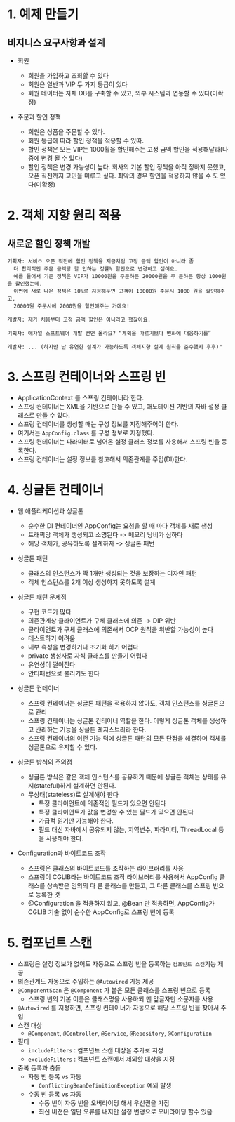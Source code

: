 # 1. 예제 만들기
## 비지니스 요구사항과 설계
- 회원
  - 회원을 가입하고 조회할 수 있다
  - 회원은 일반과 VIP 두 가지 등급이 있다
  - 회원 데이터는 자체 DB를 구축할 수 있고, 외부 시스템과 연동할 수 있다(미확정)
  

- 주문과 할인 정책
  - 회원은 상품을 주문할 수 있다.
  - 회원 등급에 따라 할인 정책을 적용할 수 있따.
  - 할인 정책은 모든 VIP는 1000월을 할인해주는 고정 금액 할인을 적용해달라(나중에 변경 될 수 있다)
  - 할인 정책은 변경 가능성이 높다. 회사의 기본 할인 정책을 아직 정하지 못했고, 오픈 직전까지 고민을 미루고 싶다. 최악의 경우 할인을 적용하지 않을 수 도 있다(미확정)
 
# 2. 객체 지향 원리 적용
## 새로운 할인 정책 개발

```
기획자: 서비스 오픈 직전에 할인 정책을 지금처럼 고정 금액 할인이 아니라 좀
  더 합리적인 주문 금액당 할 인하는 정률% 할인으로 변경하고 싶어요.
  예를 들어서 기존 정책은 VIP가 10000원을 주문하든 20000원을 주 문하든 항상 1000원을 할인했는데,
  이번에 새로 나온 정책은 10%로 지정해두면 고객이 10000원 주문시 1000 원을 할인해주고,
  20000원 주문시에 2000원을 할인해주는 거에요!

개발자: 제가 처음부터 고정 금액 할인은 아니라고 했잖아요.

기획자: 애자일 소프트웨어 개발 선언 몰라요? “계획을 따르기보다 변화에 대응하기를”

개발자: ... (하지만 난 유연한 설계가 가능하도록 객체지향 설계 원칙을 준수했지 후후)"
```

# 3. 스프링 컨테이너와 스프링 빈
- ApplicationContext 를 스프링 컨테이너라 한다.
- 스프링 컨테이너는 XML을 기반으로 만들 수 있고, 애노테이션 기반의 자바 설정 클래스로 만들 수 있다.
- 스프링 컨테이너를 생성할 때는 구성 정보를 지정해주어야 한다.
- 여기서는 `AppConfig.class` 를 구성 정보로 지정했다.
- 스프링 컨테이너는 파라미터로 넘어온 설정 클래스 정보를 사용해서 스프링 빈을 등록한다.
- 스프링 컨테이너는 설정 정보를 참고해서 의존관계를 주입(DI)한다.


# 4. 싱글톤 컨테이너
- 웹 애플리케이션과 싱글톤
  - 순수한 DI 컨테이너인 AppConfig는 요청을 할 때 마다 객체를 새로 생성
  - 트래픽당 객체가 생성되고 소명된다 -> 메모리 낭비가 심하다
  - 해당 객체가, 공유하도록 설계하자 -> 싱글톤 패턴
- 싱글톤 패턴
  - 클래스의 인스턴스가 딱 1개만 생성되는 것을 보장하는 디자인 패턴
  - 객체 인스턴스를 2개 이상 생성하지 못하도록 설계
- 싱글톤 패턴 문제점
  - 구현 코드가 많다
  - 의존관계상 클라이언트가 구체 클래스에 의존 -> DIP 위반
  - 클라이언트가 구체 클래스에 의존해서 OCP 원칙을 위반할 가능성이 높다
  - 테스트하기 어려움
  - 내부 속성을 변경하거나 초기화 하기 어렵다
  - private 생성자로 자식 클래스를 만들기 어렵다
  - 유연성이 떨어진다
  - 안티패턴으로 불리기도 한다
- 싱글톤 컨테이너
  - 스프링 컨테이너는 싱글톤 패턴을 적용하지 않아도, 객체 인스턴스를 싱글톤으로 관리
  - 스프링 컨테이너는 싱글톤 컨테이너 역할을 한다. 이렇게 싱글톤 객체를 생성하고 관리하는 기능을 싱글톤 레지스트리라 한다.
  - 스프링 컨테이너의 이런 기능 덕에 싱글톤 패턴의 모든 단점을 해결하며 객체를 싱글톤으로 유지할 수 있다.
- 싱글톤 방식의 주의점
  - 싱글톤 방식은 같은 객체 인스턴스를 공유하기 때문에 싱글톤 객체는 상태를 유지(stateful)하게 설계하면 안된다.
  - 무상태(stateless)로 설계해야 한다
    - 특정 클라이언트에 의존적인 필드가 있으면 안된다
    - 특정 클라이언트가 값을 변경할 수 있는 필드가 있으면 안된다
    - 가급적 읽기만 가능해야 한다.
    - 필드 대신 자바에서 공유되지 않는, 지역변수, 파라미터, ThreadLocal 등을 사용해야 한다.

- Configuration과 바이트코드 조작
  -  스프링은 클래스의 바이트코드를 조작하는 라이브러리를 사용
  -  스프링이 CGLIB라는 바이트코드 조작 라이브러리를 사용해서 AppConfig 클래스를 상속받은 임의의 다 른 클래스를 만들고, 그 다른 클래스를 스프링 빈으로 등록한 것
  -  @Configuration 을 적용하지 않고, @Bean 만 적용하면, AppConfig가 CGLIB 기술 없이 순수한 AppConfig로 스프링 빈에 등록

# 5. 컴포넌트 스캔
- 스프링은 설정 정보가 없어도 자동으로 스프링 빈을 등록하는 `컴포넌트 스캔`기능 제공
- 의존관계도 자동으로 주입하는 `@Autowired` 기능 제공
- `@ComponentScan` 은 `@Component` 가 붙은 모든 클래스를 스프링 빈으로 등록
  - 스프링 빈의 기본 이름은 클래스명을 사용하되 맨 앞글자만 소문자를 사용
- `@Autowired` 를 지정하면, 스프링 컨테이너가 자동으로 해당 스프링 빈을 찾아서 주입
- 스캔 대상
  - `@Component`, `@Controller`, `@Service`, `@Repository`, `@Configuration`
- 필터
  - `includeFilters` : 컴포넌트 스캔 대상을 추가로 지정
  - `excludeFilters` : 컴포넌트 스캔에서 제외할 대상을 지정
- 중복 등록과 충돌
  - 자동 빈 등록 vs 자동
    - `ConflictingBeanDefinitionException` 예외 발생
  - 수동 빈 등록 vs 자동
    - 수동 빈이 자동 빈을 오버라이딩 해서 우선권을 가짐
    - 최신 버젼은 일단 오류를 내지만 설정 변경으로 오버라이딩 할수 있음
